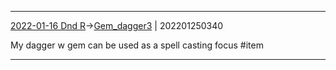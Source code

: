***
[2022-01-16 Dnd R](../../sessions/notes_brian/2022-01-16%20Dnd%20R.md)->[Gem_dagger3](Insights/Attach/Gem_dagger3.md) | 202201250340

My dagger w gem can be used as a spell casting focus #item

***